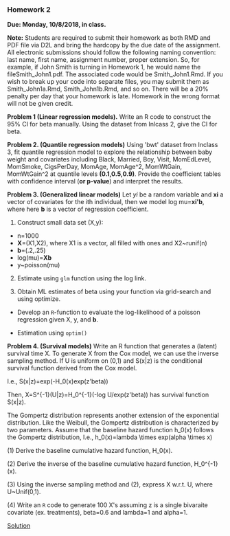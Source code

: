 ### Homework 2
**Due: Monday, 10/8/2018, in class.**

**Note:** Students are required to submit their homework as both RMD and PDF file via D2L and bring the hardcopy by the due date of the assignment.
All electronic submissions should follow the following naming convention: last name, first name, assignment number, proper extension. So, for example, if John Smith is turning in Homework 1, he would name the fileSmith_John1.pdf. The associated code would be Smith_John1.Rmd. If you wish to break up your code into separate files, you may submit them as Smith_John1a.Rmd, Smith_John1b.Rmd, and so on. There will be a 20% penalty per day that your homework is late. Homework in the wrong format will not be given credit.



**Problem 1 (Linear regression models).** Write an R code to construct the 95% CI for beta manually. Using the dataset from Inlcass 2, give the CI for beta.



**Problem 2. (Quantile regression models)** Using 'bwt' dataset from Inclass 3, fit quantile regression model to explore the relationship between baby weight and covariates including     Black, Married, Boy, Visit, MomEdLevel, MomSmoke, CigsPerDay, MomAge, MomAge^2,  MomWtGain, MomWtGain^2 at quantile levels **(0.1,0.5,0.9)**. Provide the coefficient tables with confidence interval (**or p-value**) and interpret the results. 

**Problem 3. (Generalized linear models)**
Let  *yi* be a  random variable and **xi** a vector of covariates for the ith individual, then we model log mu=**xi'b**, where here **b** is a vector of regression coefficient.

1. Construct small data set (X,y): 

* n=1000
* **X**=(X1,X2), where X1 is  a vector, all filled with ones and X2~runif(n)
* **b**=(.2,.25)
* log(mu)=**Xb**
* y~poisson(mu)


2.  Estimate using `glm` function using the log link.


3. Obtain ML estimates of beta using your function via grid-search and using optimize.

* Develop an `R`-function to evaluate the log-likelihood of a poisson regression given X, y, and **b**.

* Estimation using `optim()`

**Problem 4. (Survival models)**
Write an R function that generates a (latent) survival time X.
To generate X from the Cox model, we can use the inverse sampling method.
If U is uniform on (0,1) and S(x|z) is the conditional survival function derived from the Cox model.

I.e.,
S(x|z)=exp(-H_0(x)exp(z'beta))

Then, X=S^{-1}(U|z)=H_0^{-1}(-log U/exp(z'beta)) has survival function S(x|z). 


The Gompertz distribution represents another extension of the exponential distribution.
Like the Weibull, the Gompertz distribution is characterized by two parameters. 
Assume that the baseline hazard function h_0(x) follows the Gompertz distribution,
I.e., h_0(x)=lambda \times exp(alpha \times x)

(1) Derive the baseline cumulative hazard function, H_0(x).

(2) Derive the inverse of the baseline cumulative hazard function, H_0^{-1}(x).

  
(3) Using the inverse sampling method and (2), express X w.r.t. U, where U~Unif(0,1).


(4) Write an `R` code to generate 100 X's assuming z is a single bivaraite covariate (ex. treatments), beta=0.6 and lambda=1 and alpha=1.

[Solution](https://app.box.com/s/7tx0r16ej5py6jvanheshgrzue28jmb8)
